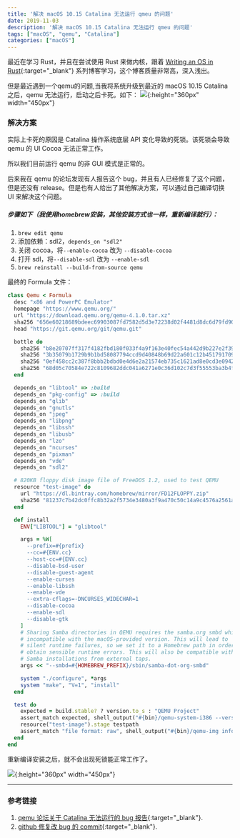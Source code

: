 ```yaml
---
title: '解决 macOS 10.15 Catalina 无法运行 qmeu 的问题'
date: 2019-11-03
description: '解决 macOS 10.15 Catalina 无法运行 qmeu 的问题'
tags: ["macOS", "qemu", "Catalina"]
categories: ["macOS"]
---
```


最近在学习 Rust，并且在尝试使用 Rust 来做内核，跟着 [Writing an OS in Rust](https://os.phil-opp.com/){:target="_blank"} 系列博客学习，这个博客质量非常高，深入浅出。

但是最近遇到一个qemu的问题,当我将系统升级到最近的 macOS 10.15 Catalina 之后，qemu 无法运行，启动之后卡死。如下：
![](images/post-images/2019-11-03/qemu-crash.jpeg){:height="360px" width="450px"}


### 解决方案

实际上卡死的原因是 Catalina 操作系统底层 API 变化导致的死锁。该死锁会导致 qemu 的 UI Cocoa 无法正常工作。

所以我们目前运行 qemu 的非 GUI 模式是正常的。

后来我在 qemu 的论坛发现有人报告这个 bug，并且有人已经修复了这个问题，但是还没有 release。但是也有人给出了其他解决方案，可以通过自己编译切换 UI 来解决这个问题。

##### 步骤如下（我使用homebrew安装，其他安装方式也一样，重新编译就行）：

1. `brew edit qemu`
2. 添加依赖：sdl2，`depends_on "sdl2"`
3. 关闭 cocoa，将`--enable-cocoa` 改为 `--disable-cocoa`
4. 打开 sdl，将`--disable-sdl` 改为 `--enable-sdl`
5. `brew reinstall --build-from-source qemu`

最终的 Formula 文件：

```ruby
class Qemu < Formula
  desc "x86 and PowerPC Emulator"
  homepage "https://www.qemu.org/"
  url "https://download.qemu.org/qemu-4.1.0.tar.xz"
  sha256 "656e60218689bdeec69903087fd7582d5d3e72238d02f4481d8dc6d79fd909c6"
  head "https://git.qemu.org/git/qemu.git"

  bottle do
    sha256 "b8e20707ff317f4182fbd180f033f4a9f163e40fec54a442d9b227e2f39846db" => :catalina
    sha256 "3b35079b1729b9b1bd58087794ccd9d40848b69d22a601c12b451791709298d6" => :mojave
    sha256 "0ef458cc2c387f8bbb2bdbd0e4d6e2a21574eb735c1621ad8e0cd3e094288298" => :high_sierra
    sha256 "68d05c70584e722c8109682ddc041a6271e0c36d102c7d3f55553ba3b4f39480" => :sierra
  end

  depends_on "libtool" => :build
  depends_on "pkg-config" => :build
  depends_on "glib"
  depends_on "gnutls"
  depends_on "jpeg"
  depends_on "libpng"
  depends_on "libssh"
  depends_on "libusb"
  depends_on "lzo"
  depends_on "ncurses"
  depends_on "pixman"
  depends_on "vde"
  depends_on "sdl2"

  # 820KB floppy disk image file of FreeDOS 1.2, used to test QEMU
  resource "test-image" do
    url "https://dl.bintray.com/homebrew/mirror/FD12FLOPPY.zip"
    sha256 "81237c7b42dc0ffc8b32a2f5734e3480a3f9a470c50c14a9c4576a2561a35807"
  end

  def install
    ENV["LIBTOOL"] = "glibtool"

    args = %W[
      --prefix=#{prefix}
      --cc=#{ENV.cc}
      --host-cc=#{ENV.cc}
      --disable-bsd-user
      --disable-guest-agent
      --enable-curses
      --enable-libssh
      --enable-vde
      --extra-cflags=-DNCURSES_WIDECHAR=1
      --disable-cocoa
      --enable-sdl
      --disable-gtk
    ]
    # Sharing Samba directories in QEMU requires the samba.org smbd which is
    # incompatible with the macOS-provided version. This will lead to
    # silent runtime failures, so we set it to a Homebrew path in order to
    # obtain sensible runtime errors. This will also be compatible with
    # Samba installations from external taps.
    args << "--smbd=#{HOMEBREW_PREFIX}/sbin/samba-dot-org-smbd"

    system "./configure", *args
    system "make", "V=1", "install"
  end

  test do
    expected = build.stable? ? version.to_s : "QEMU Project"
    assert_match expected, shell_output("#{bin}/qemu-system-i386 --version")
    resource("test-image").stage testpath
    assert_match "file format: raw", shell_output("#{bin}/qemu-img info FLOPPY.img")
  end
end
```

重新编译安装之后，就不会出现死锁能正常工作了。

![](images/post-images/2019-11-03/qemu-not-crash.png){:height="360px" width="450px"}

---

### 参考链接

1. [qemu 论坛关于 Catalina 无法运行的 bug 报告](https://bugs.launchpad.net/qemu/+bug/1847906){:target="_blank"}.
2. [github 修复改 bug 的 commit](https://github.com/qemu/qemu/commit/dff742ad27efa474ec04accdbf422c9acfd3e30e){:target="_blank"}.
